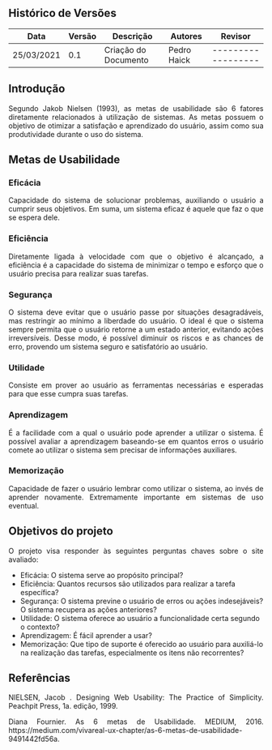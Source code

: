 ## Histórico de Versões

| Data       | Versão | Descrição                               | Autores                             | Revisor            |
| ---------- | ------ | --------------------------------------- | ----------------------------------- | ------------------ |
| 25/03/2021 | 0.1    | Criação do Documento                    | Pedro Haick                         | ------------------ |

## Introdução

<p align="justify">Segundo Jakob Nielsen (1993), as metas de usabilidade são 6 fatores diretamente relacionados à utilização de sistemas. As metas possuem o objetivo de otimizar a satisfação e aprendizado do usuário, assim como sua produtividade durante o uso do sistema.</p>

## Metas de Usabilidade

### Eficácia
<p align="justify">Capacidade do sistema de solucionar problemas, auxiliando o usuário a cumprir seus objetivos. Em suma, um sistema eficaz é aquele que faz o que se espera dele.</p>

### Eficiência
<p align="justify">Diretamente ligada à velocidade com que o objetivo é alcançado, a eficiência é a capacidade do sistema de minimizar o tempo e esforço que o usuário precisa para realizar suas tarefas.</p>

### Segurança
<p align="justify">O sistema deve evitar que o usuário passe por situações desagradáveis, mas restringir ao mínimo a liberdade do usuário. O ideal é que o sistema sempre permita que o usuário retorne a um estado anterior, evitando ações irreversíveis. Desse modo, é possível diminuir os riscos e as chances de erro, provendo um sistema seguro e satisfatório ao usuário.</p>

### Utilidade
<p align="justify">Consiste em prover ao usuário as ferramentas necessárias e esperadas para que esse cumpra suas tarefas.</p>

### Aprendizagem
<p align="justify">É a facilidade com a qual o usuário pode aprender a utilizar o sistema. É possível avaliar a aprendizagem baseando-se em quantos erros o usuário comete ao utilizar o sistema sem precisar de informações auxiliares.</p>

### Memorização
<p align="justify">Capacidade de fazer o usuário lembrar como utilizar o sistema, ao invés de aprender novamente. Extremamente importante em sistemas de uso eventual.</p>

## Objetivos do projeto
<p align="justify">O projeto visa responder às seguintes perguntas chaves sobre o site avaliado:</p>

* Eficácia: O sistema serve ao propósito principal?
* Eficiência: Quantos recursos são utilizados para realizar a tarefa específica?
* Segurança: O sistema previne o usuário de erros ou ações indesejáveis? O sistema recupera as ações anteriores?
* Utilidade: O sistema oferece ao usuário a funcionalidade certa segundo o contexto?
* Aprendizagem: É fácil aprender a usar?
* Memorização: Que tipo de suporte é oferecido ao usuário para auxiliá-lo na realização das tarefas, especialmente os itens não recorrentes?

## Referências
<p align="justify">NIELSEN, Jacob . Designing Web Usability: The Practice of Simplicity. Peachpit Press, 1a. edição, 1999.</p>
<p align="justify">Diana Fournier. As 6 metas de Usabilidade. MEDIUM, 2016. https://medium.com/vivareal-ux-chapter/as-6-metas-de-usabilidade-9491442fd56a.</p>